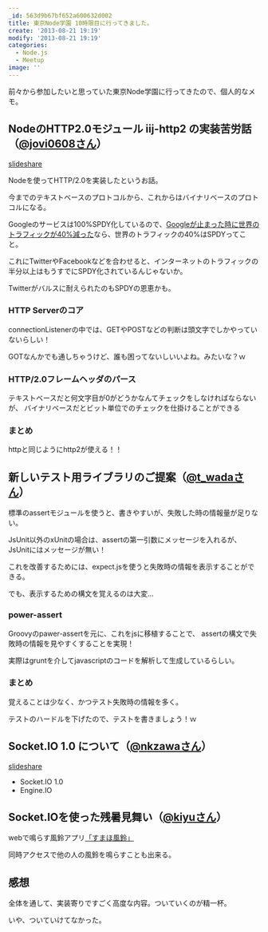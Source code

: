 ```yaml
---
_id: 563d9b67bf652a600632d002
title: 東京Node学園 10時限目に行ってきました。
create: '2013-08-21 19:19'
modify: '2013-08-21 19:19'
categories:
  - Node.js
  - Meetup
image: ''
---
```


前々から参加したいと思っていた東京Node学園に行ってきたので、個人的なメモ。

<!-- more -->

## NodeのHTTP2.0モジュール iij-http2 の実装苦労話（[@jovi0608さん](https://twitter.com/jovi0608)）

[slideshare](http://www.slideshare.net/shigeki_ohtsu/iij-http2-25435309)

Nodeを使ってHTTP/2.0を実装したというお話。

今までのテキストベースのプロトコルから、これからはバイナリベースのプロトコルになる。

Googleのサービスは100%SPDY化しているので、[Googleが止まった時に世界のトラフィックが40%減った](http://www.gizmodo.jp/2013/08/google540.html)なら、世界のトラフィックの40%はSPDYってこと。

これにTwitterやFacebookなどを合わせると、インターネットのトラフィックの半分以上はもうすでにSPDY化されているんじゃないか。

Twitterがバルスに耐えられたのもSPDYの恩恵かも。

### HTTP Serverのコア

connectionListenerの中では、GETやPOSTなどの判断は頭文字でしかやっていないらしい！

GOTなんかでも通しちゃうけど、誰も困ってないしいいよね。みたいな？ｗ

### HTTP/2.0フレームヘッダのパース

テキストベースだと何文字目が0がどうかなんてチェックをしなければならないが、
バイナリベースだとビット単位でのチェックを仕掛けることができる

### まとめ

httpと同じようにhttp2が使える！！


## 新しいテスト用ライブラリのご提案（[@t_wadaさん](https://twitter.com/t_wada)）

標準のassertモジュールを使うと、書きやすいが、失敗した時の情報量が足りない。

JsUnit以外のxUnitの場合は、assertの第一引数にメッセージを入れるが、JsUnitにはメッセージが無い！

これを改善するためには、expect.jsを使うと失敗時の情報を表示することができる。

でも、表示するための構文を覚えるのは大変...

### power-assert

Groovyのpawer-assertを元に、これをjsに移植することで、
assertの構文で失敗時の情報を見やすくすることを実現！

実際はgruntを介してjavascriptのコードを解析して生成しているらしい。

### まとめ

覚えることは少なく、かつテスト失敗時の情報を多く。

テストのハードルを下げたので、テストを書きましょう！ｗ


## Socket.IO 1.0 について（[@nkzawaさん](https://twitter.com/nkzawa)）

[slideshare](http://www.slideshare.net/lagos.jp/socketio-10-25438209)

* Socket.IO 1.0
* Engine.IO


## Socket.IOを使った残暑見舞い（[@kiyuさん](https://twitter.com/kiyu)）

webで鳴らす風鈴アプリ[「すまほ風鈴」](http://summer.sinap.jp/13/)

同時アクセスで他の人の風鈴を鳴らすことも出来る。


## 感想

全体を通して、実装寄りですごく高度な内容。ついていくのが精一杯。

いや、ついていけてなかった。
